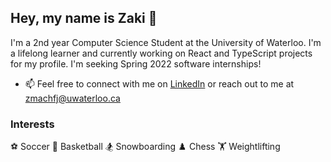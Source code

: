 ## Hey, my name is Zaki 👋

I'm a 2nd year Computer Science Student at the University of Waterloo. I'm a lifelong learner and currently working on React and TypeScript projects for my profile. I'm seeking Spring 2022 software internships!

- 📫 Feel free to connect with me on <a href="http://linkedin.com/in/zaki-machfj" target="_blank">LinkedIn</a> or reach out to me at <a href="mailto:zmachfj@uwaterloo.ca">zmachfj@uwaterloo.ca</a>

### Interests
:soccer: Soccer
:basketball: Basketball
:snowboarder: Snowboarding
:chess_pawn: Chess
:weight_lifting: Weightlifting
